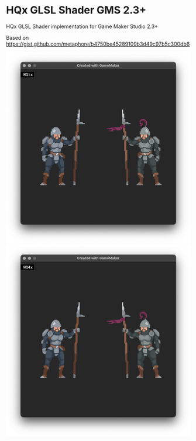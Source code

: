 # HQx GLSL Shader GMS 2.3+
HQx GLSL Shader implementation for Game Maker Studio 2.3+

Based on https://gist.github.com/metaphore/b4750be45289109b3d49c97b5c300db6

![screenshot](screenshots/1x.png)
![screenshot](screenshots/4x.png)

